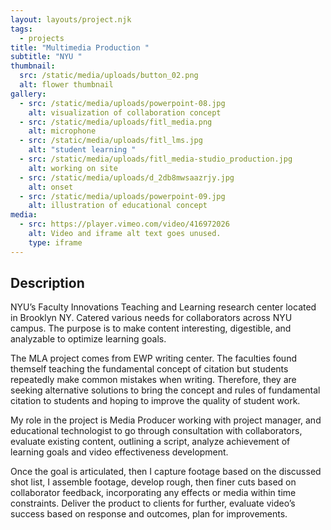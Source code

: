 ```yaml
---
layout: layouts/project.njk
tags:
  - projects
title: "Multimedia Production "
subtitle: "NYU "
thumbnail:
  src: /static/media/uploads/button_02.png
  alt: flower thumbnail
gallery:
  - src: /static/media/uploads/powerpoint-08.jpg
    alt: visualization of collaboration concept
  - src: /static/media/uploads/fitl_media.png
    alt: microphone
  - src: /static/media/uploads/fitl_lms.jpg
    alt: "student learning "
  - src: /static/media/uploads/fitl_media-studio_production.jpg
    alt: working on site
  - src: /static/media/uploads/d_2db8mwsaazrjy.jpg
    alt: onset
  - src: /static/media/uploads/powerpoint-09.jpg
    alt: illustration of educational concept
media:
  - src: https://player.vimeo.com/video/416972026
    alt: Video and iframe alt text goes unused.
    type: iframe
---
```

## Description

NYU’s Faculty Innovations Teaching and Learning research center located in Brooklyn NY. Catered various needs for collaborators across NYU campus. The purpose is to make content interesting, digestible, and analyzable to optimize learning goals.

The MLA project comes from EWP writing center. The faculties found themself teaching the fundamental concept of citation but students repeatedly make common mistakes when writing. Therefore, they are seeking alternative solutions to bring the concept and rules of fundamental citation to students and hoping to improve the quality of student work.

My role in the project is Media Producer working with project manager, and educational technologist to go through consultation with collaborators, evaluate existing content, outlining a script, analyze achievement of learning goals and video effectiveness development.

Once the goal is articulated, then I capture footage based on the discussed shot list, I assemble footage, develop rough, then finer cuts based on collaborator feedback, incorporating any effects or media within time constraints. Deliver the product to clients for further, evaluate video’s success based on response and outcomes, plan for improvements.